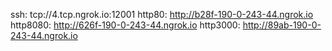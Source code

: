 ssh: tcp://4.tcp.ngrok.io:12001 
http80: http://b28f-190-0-243-44.ngrok.io 
http8080: http://626f-190-0-243-44.ngrok.io 
http3000: http://89ab-190-0-243-44.ngrok.io 
